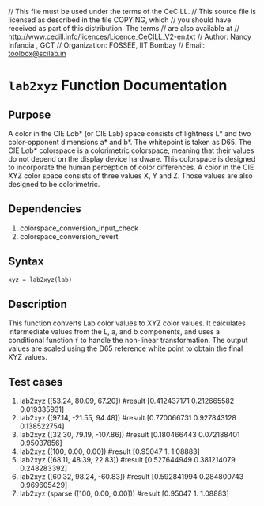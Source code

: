 [Copyright (C) 2018 - IIT Bombay - FOSSEE]: #
//  This file must be used under the terms of the CeCILL.
//  This source file is licensed as described in the file COPYING, which
//  you should have received as part of this distribution.  The terms
//  are also available at
//  http://www.cecill.info/licences/Licence_CeCILL_V2-en.txt
//  Author: Nancy Infancia , GCT
//  Organization: FOSSEE, IIT Bombay
//  Email: toolbox@scilab.in



# `lab2xyz` Function Documentation

## Purpose

A color in the CIE L*a*b* (or CIE Lab) space consists of lightness L* and two color-opponent dimensions a* and b*. The whitepoint is taken as D65. The CIE L*a*b* colorspace is a colorimetric colorspace, meaning that their values do not depend on the display device hardware. This colorspace is designed to incorporate the human perception of color differences. A color in the CIE XYZ color space consists of three values X, Y and Z. Those values are also designed to be colorimetric.

## Dependencies
  1. colorspace_conversion_input_check 
  2. colorspace_conversion_revert

## Syntax

```scilab
xyz = lab2xyz(lab)
```
## Description

This function converts Lab color values to XYZ color values. It calculates intermediate values from the L, a, and b components, and uses a conditional function `f` to handle the non-linear transformation. The output values are scaled using the D65 reference white point to obtain the final XYZ values.

## Test cases

1. lab2xyz ([53.24, 80.09, 67.20])  #result [0.412437171   0.212665582   0.019335931]
2. lab2xyz ([97.14, -21.55, 94.48])  #result [0.770066731   0.927843128   0.138522754]
3. lab2xyz ([32.30, 79.19, -107.86]) #result [0.180466443   0.072188401   0.95037856]
4. lab2xyz ([100, 0.00, 0.00]) #result [0.95047   1.   1.08883]
5. lab2xyz ([68.11, 48.39, 22.83]) #result [0.527644949   0.381214079   0.248283392]
6. lab2xyz ([60.32, 98.24, -60.83]) #result [0.592841994   0.284800743   0.969605429]
7. lab2xyz (sparse ([100, 0.00, 0.00])) #result [0.95047   1.   1.08883]
